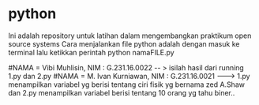 # python
Ini adalah repository untuk latihan dalam mengembangkan praktikum open source systems Cara menjalankan file python adalah dengan masuk ke terminal lalu ketikkan perintah python namaFILE.py

#NAMA = Vibi Muhlisin, NIM : G.231.16.0022 -- > isilah hasil dari running 1.py dan 2.py
#NAMA = M. Ivan Kurniawan, NIM : G.231.16.0021 ---> 1.py menampilkan variabel yg berisi tentang ciri fisik yg bernama zed A.Shaw dan 2.py menampilkan variabel berisi tentang 10 orang yg tahu biner..
